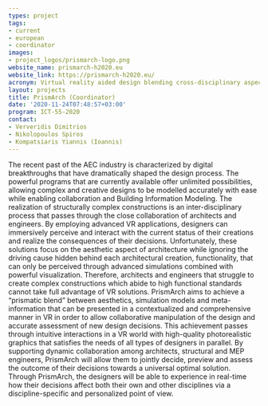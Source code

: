 ```yaml
---
types: project
tags:
- current
- european
- coordinator
images:
- project_logos/prismarch-logo.png
website_name: prismarch-h2020.eu
website_link: https://prismarch-h2020.eu/
acronym: Virtual reality aided design blending cross-disciplinary aspects of architecture in a multi-simulation environment
layout: projects
title: PrismArch (Coordinator)
date: '2020-11-24T07:48:57+03:00'
program: ICT-55-2020
contact:
- Ververidis Dimitrios
- Nikolopoulos Spiros
- Kompatsiaris Yiannis (Ioannis)
---
```

<p>
The recent past of the AEC industry is characterized by digital breakthroughs that have dramatically shaped the design process. The powerful programs that are currently available offer unlimited possibilities, allowing complex and creative designs to be modelled accurately with ease while enabling collaboration and Building Information Modeling. The realization of structurally complex constructions is an inter-disciplinary process that passes through the close collaboration of architects and engineers. By employing advanced VR applications, designers can immersively perceive and interact with the current status of their creations and realize the consequences of their decisions. Unfortunately, these solutions focus on the aesthetic aspect of architecture while ignoring the driving cause hidden behind each architectural creation, functionality, that can only be perceived through advanced simulations combined with powerful visualization. Therefore, architects and engineers that struggle to create complex constructions which abide to high functional standards cannot take full advantage of VR solutions. PrismArch aims to achieve a “prismatic blend” between aesthetics, simulation models and meta-information that can be presented in a contextualized and comprehensive manner in VR in order to allow collaborative manipulation of the design and accurate assessment of new design decisions. This achievement passes through intuitive interactions in a VR world with high-quality photorealistic graphics that satisfies the needs of all types of designers in parallel. By supporting dynamic collaboration among architects, structural and MEP engineers, PrismArch will allow them to jointly decide, preview and assess the outcome of their decisions towards a universal optimal solution. Through PrismArch, the designers will be able to experience in real-time how their decisions affect both their own and other disciplines via a discipline-specific and personalized point of view.
</p>
